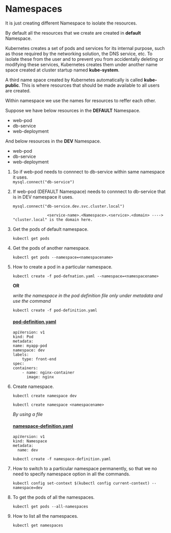 # Namespaces  

It is just creating different Namespace to isolate the resources.  

By default all the resources that we create are created in **default** Namespace.

Kubernetes creates a set of pods and services for its internal purpose, such as those required by the networking solution, the DNS service, etc. To isolate these from the user and to prevent you from accidentally deleting or modifying these services, Kubernetes creates them under another name space created at cluster startup named **kube-system**.

A third name space created by Kubernetes automatically is called **kube-public**.
This is where resources that should be made available to all users are created.  

Within namespace we use the names for resources to reffer each other.

Suppose we have below resources in the **DEFAULT** Namespace.
- web-pod
- db-service
- web-deployment

And below resources in the **DEV** Namespace.
- web-pod
- db-service
- web-deployment

1. So if web-pod needs to connnect to db-service within same namespace it uses.  
    `mysql.connect("db-service")`

2. If web-pod (DEFAULT Namespace) needs to connnect to db-service that is in DEV namespace it uses.  

    `mysql.connect("db-service.dev.svc.cluster.local")`  

    `               <service-name>.<Namespace>.<service>.<domain> ----> "cluster.local" is the domain here.`

3. Get the pods of default namespace.  

    `kubectl get pods`

4. Get the pods of another namespace.  

    `kubectl get pods --namespace=<namespacename>`   

5. How to create a pod in a particular namespace.  
    
    `kubectl create -f pod-defnation.yaml --namespace=<namespacename>`

    **OR**

    *write the namespace in the pod definition file only under metadata and use the command*
    
    `kubectl create -f pod-definition.yaml` 

    #### [pod-definition.yaml](pod-definition.yaml)  

    ```
    apiVersion: v1
    kind: Pod
    metadata:
    name: myapp-pod
    namespace: dev
    labels:
        type: front-end
    spec:
    containers:
        - name: nginx-container
          image: nginx
    ```

6. Create namespace.  

    `kubectl create namespace dev`  

    `kubectl create namespace <namespacename>`  

    *By using a file*

    #### [namespace-definition.yaml](namespace-definition.yaml)
    ```
    apiVersion: v1
    kind: Namespace
    metadata:
      name: dev
    ```  

    `kubectl create -f namespace-definition.yaml`

7. How to switch to a particular namespace permanently, so that we no need to specify namespace option in all the commands.  

    `kubectl config set-context $(kubectl config current-context) --namespace=dev`

8. To get the pods of all the namespaces.  

    `kubectl get pods --all-namespaces`

9. How to list all the namespaces.  

    `kubectl get namespaces`
